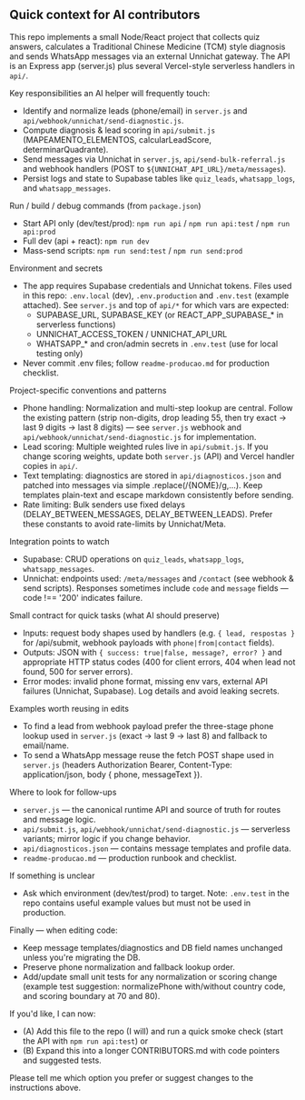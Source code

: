## Quick context for AI contributors

This repo implements a small Node/React project that collects quiz answers, calculates a Traditional Chinese Medicine (TCM) style diagnosis and sends WhatsApp messages via an external Unnichat gateway. The API is an Express app (server.js) plus several Vercel-style serverless handlers in `api/`.

Key responsibilities an AI helper will frequently touch:
- Identify and normalize leads (phone/email) in `server.js` and `api/webhook/unnichat/send-diagnostic.js`.
- Compute diagnosis & lead scoring in `api/submit.js` (MAPEAMENTO_ELEMENTOS, calcularLeadScore, determinarQuadrante).
- Send messages via Unnichat in `server.js`, `api/send-bulk-referral.js` and webhook handlers (POST to `${UNNICHAT_API_URL}/meta/messages`).
- Persist logs and state to Supabase tables like `quiz_leads`, `whatsapp_logs`, and `whatsapp_messages`.

Run / build / debug commands (from `package.json`)
- Start API only (dev/test/prod): `npm run api` / `npm run api:test` / `npm run api:prod`
- Full dev (api + react): `npm run dev`
- Mass-send scripts: `npm run send:test` / `npm run send:prod`

Environment and secrets
- The app requires Supabase credentials and Unnichat tokens. Files used in this repo: `.env.local` (dev), `.env.production` and `.env.test` (example attached). See `server.js` and top of `api/*` for which vars are expected:
  - SUPABASE_URL, SUPABASE_KEY (or REACT_APP_SUPABASE_* in serverless functions)
  - UNNICHAT_ACCESS_TOKEN / UNNICHAT_API_URL
  - WHATSAPP_* and cron/admin secrets in `.env.test` (use for local testing only)
- Never commit .env files; follow `readme-producao.md` for production checklist.

Project-specific conventions and patterns
- Phone handling: Normalization and multi-step lookup are central. Follow the existing pattern (strip non-digits, drop leading 55, then try exact -> last 9 digits -> last 8 digits) — see `server.js` webhook and `api/webhook/unnichat/send-diagnostic.js` for implementation.
- Lead scoring: Multiple weighted rules live in `api/submit.js`. If you change scoring weights, update both `server.js` (API) and Vercel handler copies in `api/`.
- Text templating: diagnostics are stored in `api/diagnosticos.json` and patched into messages via simple .replace(/{NOME}/g,...). Keep templates plain-text and escape markdown consistently before sending.
- Rate limiting: Bulk senders use fixed delays (DELAY_BETWEEN_MESSAGES, DELAY_BETWEEN_LEADS). Prefer these constants to avoid rate-limits by Unnichat/Meta.

Integration points to watch
- Supabase: CRUD operations on `quiz_leads`, `whatsapp_logs`, `whatsapp_messages`.
- Unnichat: endpoints used: `/meta/messages` and `/contact` (see webhook & send scripts). Responses sometimes include `code` and `message` fields — code !== '200' indicates failure.

Small contract for quick tasks (what AI should preserve)
- Inputs: request body shapes used by handlers (e.g. `{ lead, respostas }` for /api/submit, webhook payloads with `phone|from|contact` fields).
- Outputs: JSON with `{ success: true|false, message?, error? }` and appropriate HTTP status codes (400 for client errors, 404 when lead not found, 500 for server errors).
- Error modes: invalid phone format, missing env vars, external API failures (Unnichat, Supabase). Log details and avoid leaking secrets.

Examples worth reusing in edits
- To find a lead from webhook payload prefer the three-stage phone lookup used in `server.js` (exact -> last 9 -> last 8) and fallback to email/name.
- To send a WhatsApp message reuse the fetch POST shape used in `server.js` (headers Authorization Bearer, Content-Type: application/json, body { phone, messageText }).

Where to look for follow-ups
- `server.js` — the canonical runtime API and source of truth for routes and message logic.
- `api/submit.js`, `api/webhook/unnichat/send-diagnostic.js` — serverless variants; mirror logic if you change behavior.
- `api/diagnosticos.json` — contains message templates and profile data.
- `readme-producao.md` — production runbook and checklist.

If something is unclear
- Ask which environment (dev/test/prod) to target. Note: `.env.test` in the repo contains useful example values but must not be used in production.

Finally — when editing code:
- Keep message templates/diagnostics and DB field names unchanged unless you're migrating the DB.
- Preserve phone normalization and fallback lookup order.
- Add/update small unit tests for any normalization or scoring change (example test suggestion: normalizePhone with/without country code, and scoring boundary at 70 and 80).

If you'd like, I can now:
- (A) Add this file to the repo (I will) and run a quick smoke check (start the API with `npm run api:test`) or
- (B) Expand this into a longer CONTRIBUTORS.md with code pointers and suggested tests.

Please tell me which option you prefer or suggest changes to the instructions above.
